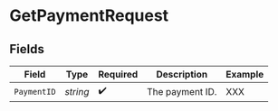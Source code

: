 # GetPaymentRequest


## Fields

| Field              | Type               | Required           | Description        | Example            |
| ------------------ | ------------------ | ------------------ | ------------------ | ------------------ |
| `PaymentID`        | *string*           | :heavy_check_mark: | The payment ID.    | XXX                |